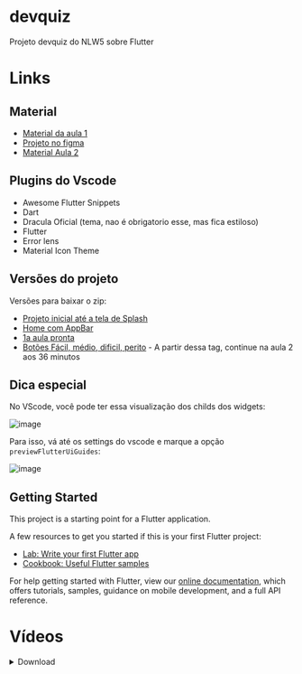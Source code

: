 # devquiz

Projeto devquiz do NLW5 sobre Flutter

# Links

## Material

- [Material da aula 1](https://www.notion.so/Material-para-a-aula-01-92b506e9339f4f8b9b50612c7a414289)
- [Projeto no figma](https://www.figma.com/file/oee9kcqSdTnFoA6Q89qxGg/DevQuiz-(Copy)?node-id=0%3A1)
- [Material Aula 2](https://www.notion.so/Roteiro-da-aula-331347b956d14167a92aeef7f85d3a23)

## Plugins do Vscode

- Awesome Flutter Snippets
- Dart
- Dracula Oficial (tema, nao é obrigatorio esse, mas fica estiloso)
- Flutter
- Error lens
- Material Icon Theme

## Versões do projeto

Versões para baixar o zip:

- [Projeto inicial até a tela de Splash](https://github.com/danielschmitz/devquiz/releases/tag/v0.0.1)
- [Home com AppBar](https://github.com/danielschmitz/devquiz/releases/tag/v0.0.2)
- [1a aula pronta](https://github.com/danielschmitz/devquiz/releases/tag/v0.0.3)
- [Botões Fácil, médio, dificil, perito](https://github.com/danielschmitz/devquiz/releases/tag/v0.0.4) - A partir dessa tag, continue na aula 2 aos 36 minutos

## Dica especial

No VScode, você pode ter essa visualização dos childs dos widgets:

![image](https://user-images.githubusercontent.com/1509692/115576113-91846100-a299-11eb-85bc-a40283555dc9.png)

Para isso, vá até os settings do vscode e marque a opção `previewFlutterUiGuides`:

![image](https://user-images.githubusercontent.com/1509692/115384248-35dca980-a1ad-11eb-9384-d2cc1d445ff1.png)


## Getting Started

This project is a starting point for a Flutter application.

A few resources to get you started if this is your first Flutter project:

- [Lab: Write your first Flutter app](https://flutter.dev/docs/get-started/codelab)
- [Cookbook: Useful Flutter samples](https://flutter.dev/docs/cookbook)

For help getting started with Flutter, view our
[online documentation](https://flutter.dev/docs), which offers tutorials,
samples, guidance on mobile development, and a full API reference.

# Vídeos

<details><summary>Download</summary>

- Aula 1: [onedrive](https://1drv.ms/u/s!Apb0CbMZvL3sgfgsOMcU1n4S3U7V5g?e=8kKGHL) [google drive](https://drive.google.com/file/d/198XiuDDdDA3NM6AvRSG_a8WRrF2erBvs/view?usp=sharing)

- Aula 2: [one drive](https://1drv.ms/u/s!Apb0CbMZvL3sgfgtRSfCqSMjfvfE6A?e=WSZfZJ) [google drive](https://drive.google.com/file/d/15nZV_lzkDl8eOebpoBKIYQowiBSVfPV2/view?usp=sharing)

</details>
